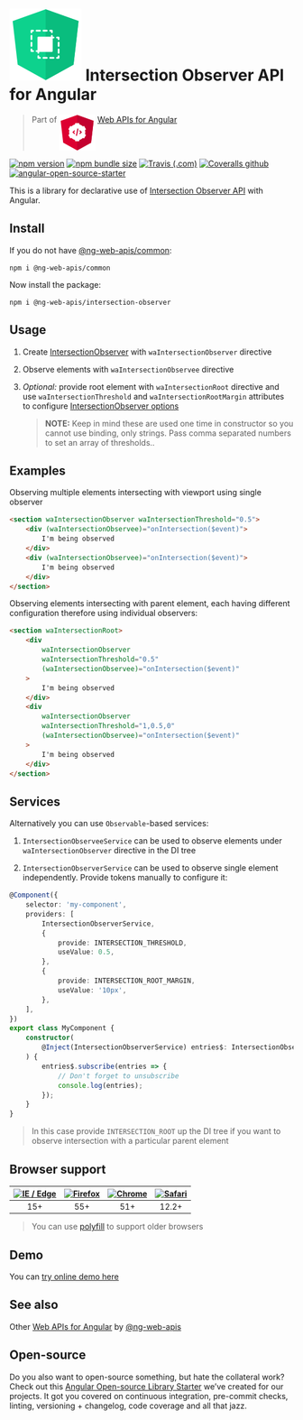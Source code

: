 # ![ng-web-apis logo](projects/demo/src/assets/logo.svg) Intersection Observer API for Angular

> Part of <img src="projects/demo/src/assets/web-api.svg" align="top"> [Web APIs for Angular](https://ng-web-apis.github.io/)

[![npm version](https://img.shields.io/npm/v/@ng-web-apis/intersection-observer.svg)](https://npmjs.com/package/@ng-web-apis/intersection-observer)
[![npm bundle size](https://img.shields.io/bundlephobia/minzip/@ng-web-apis/intersection-observer)](https://bundlephobia.com/result?p=@ng-web-apis/intersection-observer)
[![Travis (.com)](https://img.shields.io/travis/com/ng-web-apis/intersection-observer)](https://travis-ci.com/ng-web-apis/intersection-observer)
[![Coveralls github](https://img.shields.io/coveralls/github/ng-web-apis/intersection-observer)](https://coveralls.io/github/ng-web-apis/intersection-observer?branch=master)
[![angular-open-source-starter](https://img.shields.io/badge/made%20with-angular--open--source--starter-d81676?logo=angular)](https://github.com/TinkoffCreditSystems/angular-open-source-starter)

This is a library for declarative use of
[Intersection Observer API](https://developer.mozilla.org/en-US/docs/Web/API/Intersection_Observer_API)
with Angular.

## Install

If you do not have [@ng-web-apis/common](https://github.com/ng-web-apis/common):

```
npm i @ng-web-apis/common
```

Now install the package:

```
npm i @ng-web-apis/intersection-observer
```

## Usage

1. Create [IntersectionObserver](https://developer.mozilla.org/en-US/docs/Web/API/IntersectionObserver) with `waIntersectionObserver` directive
2. Observe elements with `waIntersectionObservee` directive
3. _Optional:_ provide root element with `waIntersectionRoot` directive and
   use `waIntersectionThreshold` and `waIntersectionRootMargin` attributes to configure
   [IntersectionObserver options](https://developer.mozilla.org/en-US/docs/Web/API/IntersectionObserver/IntersectionObserver)

    > **NOTE:** Keep in mind these are used one time in constructor so you cannot use binding, only strings. Pass comma separated numbers to set an array of thresholds..

## Examples

Observing multiple elements intersecting with viewport using single observer

```html
<section waIntersectionObserver waIntersectionThreshold="0.5">
    <div (waIntersectionObservee)="onIntersection($event)">
        I'm being observed
    </div>
    <div (waIntersectionObservee)="onIntersection($event)">
        I'm being observed
    </div>
</section>
```

Observing elements intersecting with parent element,
each having different configuration therefore using individual observers:

```html
<section waIntersectionRoot>
    <div
        waIntersectionObserver
        waIntersectionThreshold="0.5"
        (waIntersectionObservee)="onIntersection($event)"
    >
        I'm being observed
    </div>
    <div
        waIntersectionObserver
        waIntersectionThreshold="1,0.5,0"
        (waIntersectionObservee)="onIntersection($event)"
    >
        I'm being observed
    </div>
</section>
```

## Services

Alternatively you can use `Observable`-based services:

1. `IntersectionObserveeService` can be used to observe elements under `waIntersectionObserver`
   directive in the DI tree

2. `IntersectionObserverService` can be used to observe single element independently.
   Provide tokens manually to configure it:

```typescript
@Component({
    selector: 'my-component',
    providers: [
        IntersectionObserverService,
        {
            provide: INTERSECTION_THRESHOLD,
            useValue: 0.5,
        },
        {
            provide: INTERSECTION_ROOT_MARGIN,
            useValue: '10px',
        },
    ],
})
export class MyComponent {
    constructor(
        @Inject(IntersectionObserverService) entries$: IntersectionObserverService,
    ) {
        entries$.subscribe(entries => {
            // Don't forget to unsubscribe
            console.log(entries);
        });
    }
}
```

> In this case provide `INTERSECTION_ROOT` up the DI tree if you
> want to observe intersection with a particular parent element

## Browser support

| [<img src="https://raw.githubusercontent.com/alrra/browser-logos/master/src/edge/edge_48x48.png" alt="IE / Edge" width="24px" height="24px" />](http://godban.github.io/browsers-support-badges/) | [<img src="https://raw.githubusercontent.com/alrra/browser-logos/master/src/firefox/firefox_48x48.png" alt="Firefox" width="24px" height="24px" />](http://godban.github.io/browsers-support-badges/) | [<img src="https://raw.githubusercontent.com/alrra/browser-logos/master/src/chrome/chrome_48x48.png" alt="Chrome" width="24px" height="24px" />](http://godban.github.io/browsers-support-badges/) | [<img src="https://raw.githubusercontent.com/alrra/browser-logos/master/src/safari/safari_48x48.png" alt="Safari" width="24px" height="24px" />](http://godban.github.io/browsers-support-badges/) |
| :-----------------------------------------------------------------------------------------------------------------------------------------------------------------------------------------------: | :---------------------------------------------------------------------------------------------------------------------------------------------------------------------------------------------------: | :------------------------------------------------------------------------------------------------------------------------------------------------------------------------------------------------: | :------------------------------------------------------------------------------------------------------------------------------------------------------------------------------------------------: |
|                                                                                                15+                                                                                                |                                                                                                  55+                                                                                                  |                                                                                                51+                                                                                                 |                                                                                               12.2+                                                                                                |

> You can use [polyfill](https://www.npmjs.com/package/intersection-observer) to support older browsers

## Demo

You can [try online demo here](https://ng-web-apis.github.io/intersection-observer)

## See also

Other [Web APIs for Angular](https://ng-web-apis.github.io/) by [@ng-web-apis](https://github.com/ng-web-apis)

## Open-source

Do you also want to open-source something, but hate the collateral work?
Check out this [Angular Open-source Library Starter](https://github.com/TinkoffCreditSystems/angular-open-source-starter)
we’ve created for our projects. It got you covered on continuous integration,
pre-commit checks, linting, versioning + changelog, code coverage and all that jazz.
